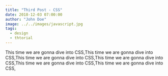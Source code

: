 ```yaml
---
title: "Third Post - CSS"
date: 2018-12-03 07:00:00
author: "John Doe"
image: ../../images/javascript.jpg
tags:
  - design
  - thtorial
---
```


This time we are gonna dive into CSS,This time we are gonna dive into CSS,This time we are gonna dive into CSS,This time we are gonna dive into CSS,This time we are gonna dive into CSS,This time we are gonna dive into CSS,
